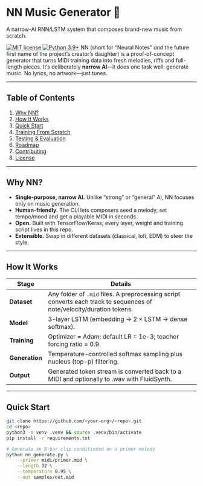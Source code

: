 # NN Music Generator 🎵
A narrow-AI RNN/LSTM system that composes brand-new music from scratch.

[![MIT license](https://img.shields.io/badge/license-MIT-blue.svg)](LICENSE)
[![Python 3.9+](https://img.shields.io/badge/python-3.9%20|%203.10-orange?logo=python)](#)
NN (short for “Neural Notes” *and* the future first name of the project’s creator’s daughter) is a proof-of-concept generator that turns MIDI training data into fresh melodies, riffs and full-length pieces. It‘s deliberately **narrow AI**—it does one task well: generate music. No lyrics, no artwork—just tunes.

---

## Table of Contents
1. [Why NN?](#why-nn)
2. [How It Works](#how-it-works)
3. [Quick Start](#quick-start)
4. [Training From Scratch](#training-from-scratch)
5. [Testing & Evaluation](#testing--evaluation)
6. [Roadmap](#roadmap)
7. [Contributing](#contributing)
8. [License](#license)

---

## Why NN?
* **Single-purpose, narrow AI.** Unlike “strong” or “general” AI, NN focuses only on music generation.  
* **Human-friendly.** The CLI lets composers seed a melody, set tempo/mood and get a playable MIDI in seconds.  
* **Open.** Built with TensorFlow/Keras; every layer, weight and training script lives in this repo.  
* **Extensible.** Swap in different datasets (classical, lofi, EDM) to steer the style.

---

## How It Works

| Stage | Details |
|-------|---------|
| **Dataset** | Any folder of `.mid` files. A preprocessing script converts each track to sequences of note/velocity/duration tokens. |
| **Model** | 3-layer LSTM (embedding → 2 × LSTM → dense softmax). |
| **Training** | Optimizer = Adam; default LR = 1e-3; teacher forcing ratio = 0.9. |
| **Generation** | Temperature-controlled softmax sampling plus nucleus (top-p) filtering. |
| **Output** | Generated token stream is converted back to a MIDI and optionally to .wav with FluidSynth. |

---

## Quick Start
```bash
git clone https://github.com/<your-org>/<repo>.git
cd <repo>
python3 -m venv .venv && source .venv/bin/activate
pip install -r requirements.txt

# Generate an 8-bar clip conditioned on a primer melody
python nn_generate.py \
    --primer midi/primer.mid \
    --length 32 \
    --temperature 0.95 \
    --out samples/out.mid
